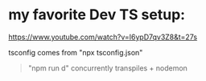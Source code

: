 # my favorite Dev TS setup: 

https://www.youtube.com/watch?v=I6ypD7qv3Z8&t=27s

tsconfig comes from "npx tsconfig.json"

>"npm run d" concurrently transpiles + nodemon
